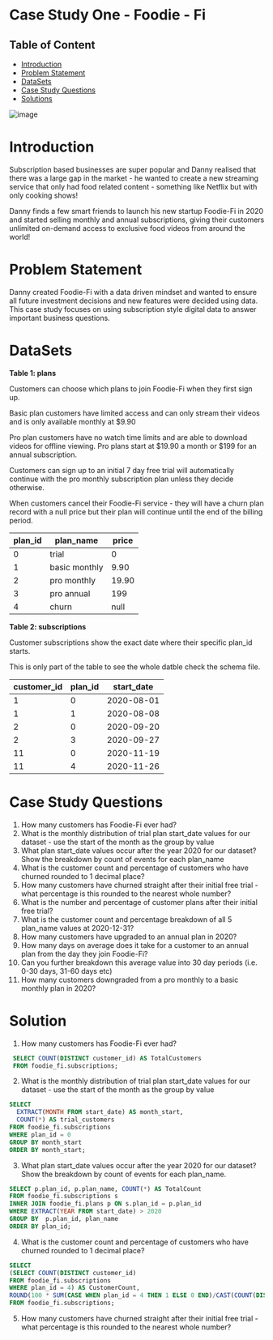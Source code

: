 # Case Study One - Foodie - Fi


## Table of Content

- [Introduction](https://github.com/mukaruernest/8weeksqlchallenge/blob/master/CaseStudy3%20-%20Foodie-Fie/README.md#introduction)
- [Problem Statement](https://github.com/mukaruernest/8weeksqlchallenge/blob/master/CaseStudy3%20-%20Foodie-Fie/README.md#problem-statement)
- [DataSets](https://github.com/mukaruernest/8weeksqlchallenge/blob/master/CaseStudy3%20-%20Foodie-Fie/README.md#datasets)
- [Case Study Questions](https://github.com/mukaruernest/8weeksqlchallenge/blob/master/CaseStudy3%20-%20Foodie-Fie/README.md#case-study-questions)
- [Solutions](https://github.com/mukaruernest/8weeksqlchallenge/blob/master/CaseStudy3%20-%20Foodie-Fie/README.md#solution)


![image](https://user-images.githubusercontent.com/10958742/129623791-bc1d067a-4eb5-4efc-99b1-242ec9557769.png)


# Introduction

Subscription based businesses are super popular and Danny realised that there was a large gap in the market - he wanted to create a new streaming service that only had food related content - something like Netflix but with only cooking shows!

Danny finds a few smart friends to launch his new startup Foodie-Fi in 2020 and started selling monthly and annual subscriptions, giving their customers unlimited on-demand access to exclusive food videos from around the world!

# Problem Statement

Danny created Foodie-Fi with a data driven mindset and wanted to ensure all future investment decisions and new features were decided using data. This case study focuses on using subscription style digital data to answer important business questions.

# DataSets

**Table 1: plans**

Customers can choose which plans to join Foodie-Fi when they first sign up.

Basic plan customers have limited access and can only stream their videos and is only available monthly at $9.90

Pro plan customers have no watch time limits and are able to download videos for offline viewing. Pro plans start at $19.90 a month or $199 for an annual subscription.

Customers can sign up to an initial 7 day free trial will automatically continue with the pro monthly subscription plan unless they decide otherwise.

When customers cancel their Foodie-Fi service - they will have a churn plan record with a null price but their plan will continue until the end of the billing period.

| plan_id | plan_name     | price |
|---------|---------------|-------|
| 0       | trial         | 0     |
| 1       | basic monthly | 9.90  |
| 2       | pro monthly   | 19.90 |
| 3       | pro annual    | 199   |
| 4       | churn         | null  |

**Table 2: subscriptions**

Customer subscriptions show the exact date where their specific plan_id starts. 

This is only part of the table to see the whole datble check the schema file. 

| customer_id | plan_id | start_date |
|-------------|---------|------------|
| 1           | 0       | 2020-08-01 |
| 1           | 1       | 2020-08-08 |
| 2           | 0       | 2020-09-20 |
| 2           | 3       | 2020-09-27 |
| 11          | 0       | 2020-11-19 |
| 11          | 4       | 2020-11-26 |


# Case Study Questions

1. How many customers has Foodie-Fi ever had?
2. What is the monthly distribution of trial plan start_date values for our dataset - use the start of the month as the group by value
3. What plan start_date values occur after the year 2020 for our dataset? Show the breakdown by count of events for each plan_name
4. What is the customer count and percentage of customers who have churned rounded to 1 decimal place?
5. How many customers have churned straight after their initial free trial - what percentage is this rounded to the nearest whole number?
6. What is the number and percentage of customer plans after their initial free trial?
7. What is the customer count and percentage breakdown of all 5 plan_name values at 2020-12-31?
8. How many customers have upgraded to an annual plan in 2020?
9. How many days on average does it take for a customer to an annual plan from the day they join Foodie-Fi?
10. Can you further breakdown this average value into 30 day periods (i.e. 0-30 days, 31-60 days etc)
11. How many customers downgraded from a pro monthly to a basic monthly plan in 2020?

# Solution

1.  How many customers has Foodie-Fi ever had?

```SQL
 SELECT COUNT(DISTINCT customer_id) AS TotalCustomers
 FROM foodie_fi.subscriptions; 
```
 
2.  What is the monthly distribution of trial plan start_date values for our dataset - use the start of the month as the group by value

```SQL
SELECT
  EXTRACT(MONTH FROM start_date) AS month_start,
  COUNT(*) AS trial_customers
FROM foodie_fi.subscriptions
WHERE plan_id = 0
GROUP BY month_start
ORDER BY month_start;
```
 
3.  What plan start_date values occur after the year 2020 for our dataset? Show the breakdown by count of events for each plan_name.

```SQL
SELECT p.plan_id, p.plan_name, COUNT(*) AS TotalCount
FROM foodie_fi.subscriptions s
INNER JOIN foodie_fi.plans p ON s.plan_id = p.plan_id
WHERE EXTRACT(YEAR FROM start_date) > 2020  
GROUP BY  p.plan_id, plan_name
ORDER BY plan_id;
```

4.  What is the customer count and percentage of customers who have churned rounded to 1 decimal place?

```SQL
SELECT
(SELECT COUNT(DISTINCT customer_id) 
FROM foodie_fi.subscriptions
WHERE plan_id = 4) AS CustomerCount,
ROUND(100 * SUM(CASE WHEN plan_id = 4 THEN 1 ELSE 0 END)/CAST(COUNT(DISTINCT customer_id) AS DECIMAL) , 1) AS percentage
FROM foodie_fi.subscriptions;
```

5.  How many customers have churned straight after their initial free trial - what percentage is this rounded to the nearest whole number?


